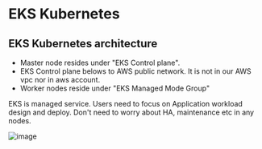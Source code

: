 # EKS Kubernetes 

## EKS Kubernetes architecture
- Master node resides under "EKS Control plane". 
- EKS Control plane belows to AWS public network. It is not in our AWS vpc nor in aws account. 
- Worker nodes reside under "EKS Managed Mode Group"
  
EKS is managed service. Users need to focus on Application workload design and deploy. Don't need to worry about HA, maintenance etc in any nodes. 

![image](https://user-images.githubusercontent.com/62712515/200024539-70044eb4-b262-4985-9f05-531cb3a0c041.png)
